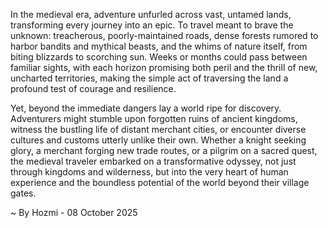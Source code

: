 
In the medieval era, adventure unfurled across vast, untamed lands, transforming every journey into an epic. To travel meant to brave the unknown: treacherous, poorly-maintained roads, dense forests rumored to harbor bandits and mythical beasts, and the whims of nature itself, from biting blizzards to scorching sun. Weeks or months could pass between familiar sights, with each horizon promising both peril and the thrill of new, uncharted territories, making the simple act of traversing the land a profound test of courage and resilience.

Yet, beyond the immediate dangers lay a world ripe for discovery. Adventurers might stumble upon forgotten ruins of ancient kingdoms, witness the bustling life of distant merchant cities, or encounter diverse cultures and customs utterly unlike their own. Whether a knight seeking glory, a merchant forging new trade routes, or a pilgrim on a sacred quest, the medieval traveler embarked on a transformative odyssey, not just through kingdoms and wilderness, but into the very heart of human experience and the boundless potential of the world beyond their village gates.

~ By Hozmi - 08 October 2025
